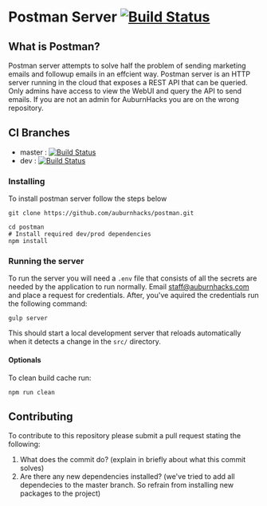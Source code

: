 # Postman Server [![Build Status](https://travis-ci.org/auburnhacks/postman.svg?branch=master)](https://travis-ci.org/auburnhacks/postman) 

## What is Postman?
Postman server attempts to solve half the problem of sending marketing emails and followup emails in an effcient way. Postman server is an HTTP server running in the cloud that exposes a REST API that can be queried. Only admins have access to view the WebUI and query the API to send emails. If you are not an admin for AuburnHacks you are on the wrong repository.

## CI Branches
* master : [![Build Status](https://travis-ci.org/auburnhacks/postman.svg?branch=master)](https://travis-ci.org/auburnhacks/postman) 
* dev    : [![Build Status](https://travis-ci.org/auburnhacks/postman.svg?branch=dev)](https://travis-ci.org/auburnhacks/postman)

### Installing
To install postman server follow the steps below
```
git clone https://github.com/auburnhacks/postman.git

cd postman
# Install required dev/prod dependencies
npm install 
```

### Running the server
To run the server you will need a `.env` file that consists of all the secrets are needed by the application to run normally. Email staff@auburnhacks.com and place a request for credentials. After, you've aquired the credentials run the following command:
```
gulp server
```
This should start a local development server that reloads automatically when it detects a change in the `src/` directory.

#### Optionals
To clean build cache run:
```
npm run clean
```


## Contributing
To contribute to this repository please submit a pull request stating the following:
1. What does the commit do? (explain in briefly about what this commit solves)
2. Are there any new dependencies installed? (we've tried to add all dependecies to the master branch. So refrain from installing new packages to the project)
